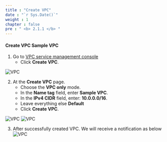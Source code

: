 ```yaml
---
title : "Create VPC"
date : "`r Sys.Date()`"
weight : 1
chapter : false
pre : " <b> 2.1.1 </b> "
---
```



#### Create VPC **Sample VPC**
1. Go to [VPC service management console](https://console.aws.amazon.com/vpc/home)
   + Click **Create VPC**.

![VPC](/images/2.preparation/001-CreateVPC.png)

2. At the **Create VPC** page.
   + Choose the **VPC only** mode.
   + In the **Name tag** field, enter **Sample VPC**.
   + In the **IPv4 CIDR** field, enter: **10.0.0.0/16**.
   + Leave everything else **Default**
   + Click **Create VPC**.

![VPC](/images/2.preparation/002-CreateVPC.png)
![VPC](/images/2.preparation/003-CreateVPC.png)

3. After successfully created VPC. We will receive a notification as below
![VPC](/images/2.preparation/004-CreateVPC.png)